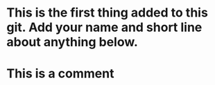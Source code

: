 # This is the first thing added to this git. Add your name and short line about anything below.

# This is a comment 
